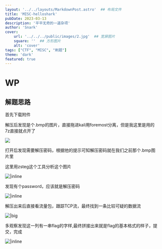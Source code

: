 ```yaml
---
layout: '../../layouts/MarkdownPost.astro'  ## 布局文件
title: 'MISC-helloshark'
pubDate: 2023-03-13
description: '平平无奇的一道杂项'
author: 'Snark'
cover:
    url: '../../../public/images/2.jpg'  ## 宽屏图片
    square: ''  ## 方形图片
    alt: 'cover'
tags: ["CTF", "MISC", "刷题"]
theme: 'dark'
featured: true
---
```


# WP

## 解题思路

首先下载附件

解压后发现是个.bmp的图片，直接拖进kali用foremost分离，但是我这里是用的7z直接就点开了

![](https://i.328888.xyz/2023/03/16/K53DP.png)

打开后发现需要解压密码，根据他的提示可知解压密码就在我们之前那个.bmp图片里

这里用zsteg这个工具分析这个图片

![|inline](https://i.328888.xyz/2023/03/16/K5cSt.png)

发现有个password，应该就是解压密码

![|inline](https://i.328888.xyz/2023/03/16/K5R3X.png)

解压出来后直接看流量包，跟踪TCP流，最终找到一条比较可疑的数据流

![|big](https://i.328888.xyz/2023/03/16/K5piJ.png)

多观察发现这一列有一串flag的字样,最终拼接出来就是flag的基本格式的样子，提交，完成

![|inline](https://i.328888.xyz/2023/03/16/K5Bbc.png)